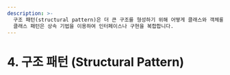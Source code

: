 ```yaml
---
description: >-
  구조 패턴(structural pattern)은 더 큰 구조를 형성하기 위해 어떻게 클래스와 객체를 합성하는가와 관련된 패턴입니다. 구조
  클래스 패턴은 상속 기법을 이용하여 인터페이스나 구현을 복합합니다.
---
```


# 4. 구조 패턴 \(Structural Pattern\)

